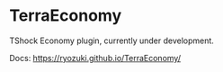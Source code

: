 # TerraEconomy
TShock Economy plugin, currently under development.

Docs: https://ryozuki.github.io/TerraEconomy/

